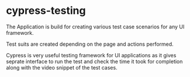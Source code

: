 # cypress-testing

The Application is build for creating various test case scenarios for any UI framework.

Test suits are created depending on the page and actions performed.

Cypress is very useful testing framework for UI applications as it gives seprate interface to run the test and check the time it took for completion along with the video snippet of the test cases.
